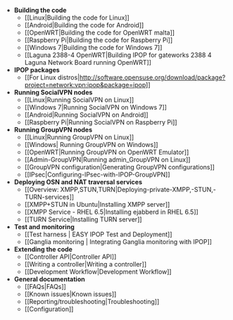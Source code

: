 * **Building the code**
    * [[Linux|Building the code for Linux]]
    * [[Android|Building the code for Android]]
    * [[OpenWRT|Building the code for OpenWRT malta]]
    * [[Raspberry Pi|Building the code for Raspberry Pi]]
    * [[Windows 7|Building the code for Windows 7]]  
    * [[Laguna 2388-4 OpenWRT|Building IPOP for gateworks 2388 4 Laguna Network Board running OpenWRT]]
* **IPOP packages**
    * [[For Linux distros|http://software.opensuse.org/download/package?project=network:vpn:ipop&package=ipop]]
* **Running SocialVPN nodes**
    * [[Linux|Running SocialVPN on Linux]]
    * [[Windows 7|Running SocialVPN on Windows 7]]
    * [[Android|Running SocialVPN on Android]]
    * [[Raspberry Pi|Running SocialVPN on Raspberry Pi]]
* **Running GroupVPN nodes**
    * [[Linux|Running GroupVPN on Linux]]
    * [[Windows| Running GroupVPN on Windows]]
    * [[OpenWRT|Running GroupVPN on OpenWRT Emulator]]
    * [[Admin-GroupVPN|Running admin_GroupVPN  on Linux]]
    * [[GroupVPN configuration|Generating GroupVPN configurations]]
    * [[IPsec|Configuring-IPsec-with-IPOP-GroupVPN]]
* **Deploying OSN and NAT traversal services**
    * [[Overview: XMPP,STUN,TURN|Deploying-private-XMPP,-STUN,-TURN-services]]
    * [[XMPP+STUN in Ubuntu|Installing XMPP server]]
    * [[XMPP Service - RHEL 6.5|Installing ejabberd in RHEL 6.5]]
    * [[TURN Service|Installing TURN server]]
* **Test and monitoring**
    * [[Test harness | EASY IPOP Test and Deployment]]
    * [[Ganglia monitoring | Integrating Ganglia monitoring with IPOP]]
* **Extending the code**
    * [[Controller API|Controller API]]
    * [[Writing a controller|Writing a controller]]
    * [[Development Workflow|Development Workflow]]
* **General documentation**
    * [[FAQs|FAQs]]
    * [[Known issues|Known issues]]
    * [[Reporting/troubleshooting|Troubleshooting]]
    * [[Configuration]]